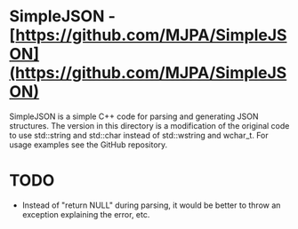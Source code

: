 # SimpleJSON - [https://github.com/MJPA/SimpleJSON](https://github.com/MJPA/SimpleJSON)

SimpleJSON is a simple C++ code for parsing and generating JSON structures. The version in this directory is a modification of the original code to use std::string and std::char instead of std::wstring and wchar_t. For usage examples see the GitHub repository.



# TODO
 
* Instead of "return NULL" during parsing, it would be better to throw an exception explaining the error, etc.
